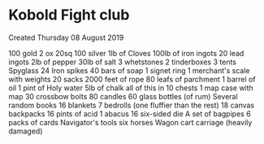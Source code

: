 # Kobold Fight club
Created Thursday 08 August 2019

100 gold
2 ox
20sq
100 silver
1lb of Cloves
100lb of iron ingots
20 lead ingots
2lb of pepper
30lb of salt
3 whetstones
2 tinderboxes
3 tents 
Spyglass
24 Iron spikes
40 bars of soap
1 signet ring
1 merchant's scale with weights
20 sacks
2000 feet of rope
80 leafs of parchment
1 barrel of oil
1 pint of Holy water
5lb of chalk
all of this in 10 chests
1 map case with map
30 crossbow bolts
80 candles
60 glass bottles (of rum)
Several random books
16 blankets
7 bedrolls (one fluffier than the rest)
18 canvas backpacks
16 pints of acid
1 abacus
16 six-sided die
A set of bagpipes
6 packs of cards
Navigator's tools
six horses
Wagon
cart
carriage (heavily damaged)

